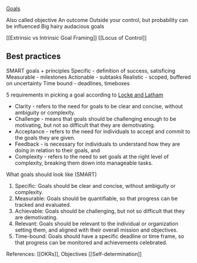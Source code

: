 [Goals](https://docs.google.com/document/d/1Bv3DdyU3YmP39BH9Fq-5Mt13awPAkwO34UIjzdeF4QA/edit)

Also called objective
An outcome
Outside your control, but probability can be influenced
Big hairy audacious goals

[[Extrinsic vs Intrinsic Goal Framing]]
[[Locus of Control]]

## Best practices
SMART goals + principles
Specific - definition of success, satisficing
Measurable - milestones
Actionable - subtasks
Realistic - scoped, buffered on uncertainty
Time bound - deadlines, timeboxes

5 requirements in picking a goal according to [Locke and Latham](https://www.researchgate.net/publication/232501090_A_Theory_of_Goal_Setting_Task_Performance)
- Clarity - refers to the need for goals to be clear and concise, without ambiguity or complexity. 
- Challenge - means that goals should be challenging enough to be motivating, but not so difficult that they are demotivating. 
- Acceptance - refers to the need for individuals to accept and commit to the goals they are given. 
- Feedback - is necessary for individuals to understand how they are doing in relation to their goals, and 
- Complexity - refers to the need to set goals at the right level of complexity, breaking them down into manageable tasks.

What goals should look like (SMART)
1. Specific: Goals should be clear and concise, without ambiguity or complexity.
2. Measurable: Goals should be quantifiable, so that progress can be tracked and evaluated.
3. Achievable: Goals should be challenging, but not so difficult that they are demotivating.
4. Relevant: Goals should be relevant to the individual or organization setting them, and aligned with their overall mission and objectives.
5. Time-bound: Goals should have a specific deadline or time frame, so that progress can be monitored and achievements celebrated.

References:
[[OKRs]], Objectives
[[Self-determination]]
